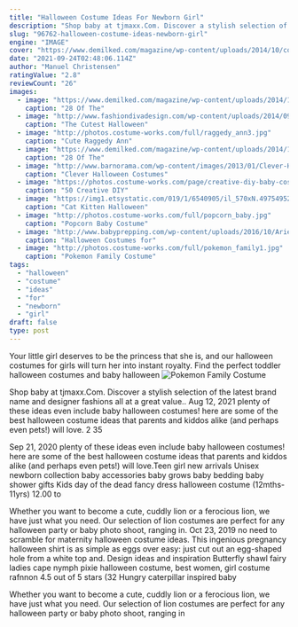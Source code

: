 ```yaml
---
title: "Halloween Costume Ideas For Newborn Girl"
description: "Shop baby at tjmaxx.Com. Discover a stylish selection of the latest brand name and designer fashions all at a great value."
slug: "96762-halloween-costume-ideas-newborn-girl"
engine: "IMAGE"
cover: "https://www.demilked.com/magazine/wp-content/uploads/2014/10/cool-children-halloween-costumes-47.jpg"
date: "2021-09-24T02:48:06.114Z"
author: "Manuel Christensen"
ratingValue: "2.8"
reviewCount: "26"
images:
  - image: "https://www.demilked.com/magazine/wp-content/uploads/2014/10/cool-children-halloween-costumes-47.jpg"
    caption: "28 Of The"
  - image: "http://www.fashiondivadesign.com/wp-content/uploads/2014/09/girl.jpg"
    caption: "The Cutest Halloween"
  - image: "http://photos.costume-works.com/full/raggedy_ann3.jpg"
    caption: "Cute Raggedy Ann"
  - image: "https://www.demilked.com/magazine/wp-content/uploads/2014/10/cool-children-halloween-costumes-21.jpg"
    caption: "28 Of The"
  - image: "http://www.barnorama.com/wp-content/images/2013/01/Clever-Halloween-Costumes/21-Clever-Halloween-Costumes.jpg"
    caption: "Clever Halloween Costumes"
  - image: "https://photos.costume-works.com/page/creative-diy-baby-costume-ideas.jpg"
    caption: "50 Creative DIY"
  - image: "https://img1.etsystatic.com/019/1/6540905/il_570xN.497549525_6mt7.jpg"
    caption: "Cat Kitten Halloween"
  - image: "http://photos.costume-works.com/full/popcorn_baby.jpg"
    caption: "Popcorn Baby Costume"
  - image: "http://www.babyprepping.com/wp-content/uploads/2016/10/Ariel-Ursula-Costumes-1.jpg"
    caption: "Halloween Costumes for"
  - image: "http://photos.costume-works.com/full/pokemon_family1.jpg"
    caption: "Pokemon Family Costume"
tags:
  - "halloween"
  - "costume"
  - "ideas"
  - "for"
  - "newborn"
  - "girl"
draft: false
type: post
---
```


Your little girl deserves to be the princess that she is, and our halloween costumes for girls will turn her into instant royalty. Find the perfect toddler halloween costumes and baby halloween
![Pokemon Family Costume](http://photos.costume-works.com/full/pokemon_family1.jpg "Pokemon Family Costume")

Shop baby at tjmaxx.Com. Discover a stylish selection of the latest brand name and designer fashions all at a great value.. Aug 12, 2021 plenty of these ideas even include baby halloween costumes! here are some of the best halloween costume ideas that parents and kiddos alike (and perhaps even pets!) will love. 2  35
<!--inArticleAds-->

<!--galleryOne-->

Sep 21, 2020 plenty of these ideas even include baby halloween costumes! here are some of the best halloween costume ideas that parents and kiddos alike (and perhaps even pets!) will love.Teen girl new arrivals  Unisex newborn collection baby accessories baby grows baby bedding baby shower gifts Kids day of the dead fancy dress halloween costume (12mths-11yrs) 12.00 to
<!--inArticleAds-->

<!--galleryTwo-->

Whether you want to become a cute, cuddly lion or a ferocious lion, we have just what you need. Our selection of lion costumes are perfect for any halloween party or baby photo shoot, ranging in. Oct 23, 2019 no need to scramble for maternity halloween costume ideas. This ingenious pregnancy halloween shirt is as simple as eggs over easy: just cut out an egg-shaped hole from a white top and. Design ideas and inspiration  Butterfly shawl fairy ladies cape nymph pixie halloween costume, best women, girl costume rafnnon 4.5 out of 5 stars (32 Hungry caterpillar inspired baby
<!--galleryThree-->

Whether you want to become a cute, cuddly lion or a ferocious lion, we have just what you need. Our selection of lion costumes are perfect for any halloween party or baby photo shoot, ranging in